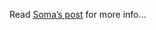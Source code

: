 Read <a href="http://blogs.msdn.com/somasegar/archive/2004/10/15/242853.aspx" target="_blank">Soma&#8217;s post</a> for more info&#8230;